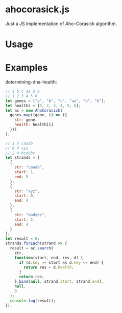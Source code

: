 # ahocorasick.js

Just a JS implementation of Aho–Corasick algorithm.

# Usage



# Examples

determining-dna-health:

```js
// a b c aa d b
// 1 2 3 4 5 6
let genes = ["a", "b", "c", "aa", "d", "b"];
let healths = [1, 2, 3, 4, 5, 6];
let ac = new AhoCorasick(
  genes.map((gene, i) => ({
    str: gene,
    health: health[i]
  }))
);

// 1 5 caaab
// 0 4 xyz
// 2 4 bcdybc
let strands = [
  {
    str: "caaab",
    start: 1,
    end: 5
  },
  {
    str: "xyz",
    start: 0,
    end: 4
  },
  {
    str: "badybc",
    start: 2,
    end: 4
  }
];
let result = 0;
strands.forEach(strand => {
  result = ac.search(
    str,
    function(start, end, res, d) {
      if (d.key >= start && d.key <= end) {
        return res + d.health;
      }
      return res;
    }.bind(null, strand.start, strand.end),
    null,
    0
  );
  console.log(result);
});
```
